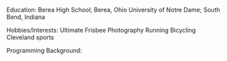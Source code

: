 Education:
Berea High School; Berea, Ohio
University of Notre Dame; South Bend, Indiana

Hobbies/Interests:
Ultimate Frisbee
Photography
Running
Bicycling
Cleveland sports

Programming Background: